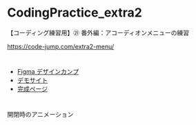 # CodingPractice_extra2
【コーディング練習用】㉑ 番外編：アコーディオンメニューの練習

https://code-jump.com/extra2-menu/

# 
- [Figma デザインカンプ](https://www.figma.com/design/NArEcAEHqKSpNyMhwPpVpR/21_CodingPractice_extra2?m=auto&t=dPvvaZStlZlVrlnN-6)
- [デモサイト](https://code-jump.com/demo/html/extra2/)
- [完成ページ](https://makowithyou.github.io/CodingPractice_extra2/)

# 
開閉時のアニメーション
